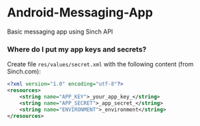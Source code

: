# Android-Messaging-App
Basic messaging app using Sinch API

### Where do I put my app keys and secrets?
Create file `res/values/secret.xml` with the following content (from Sinch.com):
```XML
<?xml version="1.0" encoding="utf-8"?>
<resources>
	<string name="APP_KEY">_your_app_key_</string>
	<string name="APP_SECRET">_app_secret_</string>
	<string name="ENVIRONMENT">_environment</string>
</resources>
```